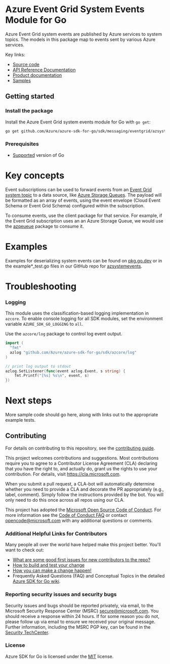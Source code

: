 # Azure Event Grid System Events Module for Go

Azure Event Grid system events are published by Azure services to system topics. The models in this package map to events sent by various Azure services.

Key links:
- [Source code][source]
- [API Reference Documentation][godoc]
- [Product documentation][product_docs]
- [Samples][godoc_examples]

## Getting started

### Install the package

Install the Azure Event Grid system events module for Go with `go get`:

```bash
go get github.com/Azure/azure-sdk-for-go/sdk/messaging/eventgrid/azsystemevents
```

### Prerequisites

- [Supported](https://aka.ms/azsdk/go/supported-versions) version of Go

# Key concepts

Event subscriptions can be used to forward events from an [Event Grid system topic][system_topics] to a data source, like [Azure Storage Queues][event_handler_storage_queues]. The payload will be formatted as an array of events, using the event envelope (Cloud Event Schema or Event Grid Schema) configured within the subscription.

To consume events, use the client package for that service. For example, if the Event Grid subscription uses an an Azure Storage Queue, we would use the [azqeueue](https://pkg.go.dev/github.com/Azure/azure-sdk-for-go/sdk/storage/azqueue) package to consume it.

# Examples

Examples for deserializing system events can be found on [pkg.go.dev][godoc_examples] or in the example*_test.go files in our GitHub repo for [azsystemevents][source].

# Troubleshooting

### Logging

This module uses the classification-based logging implementation in `azcore`. To enable console logging for all SDK modules, set the environment variable `AZURE_SDK_GO_LOGGING` to `all`. 

Use the `azcore/log` package to control log event output.

```go
import (
  "fmt"
  azlog "github.com/Azure/azure-sdk-for-go/sdk/azcore/log"
)

// print log output to stdout
azlog.SetListener(func(event azlog.Event, s string) {
    fmt.Printf("[%s] %s\n", event, s)
})
```

# Next steps

More sample code should go here, along with links out to the appropriate example tests.

## Contributing
For details on contributing to this repository, see the [contributing guide][azure_sdk_for_go_contributing].

This project welcomes contributions and suggestions.  Most contributions require you to agree to a
Contributor License Agreement (CLA) declaring that you have the right to, and actually do, grant us
the rights to use your contribution. For details, visit https://cla.microsoft.com.

When you submit a pull request, a CLA-bot will automatically determine whether you need to provide
a CLA and decorate the PR appropriately (e.g., label, comment). Simply follow the instructions
provided by the bot. You will only need to do this once across all repos using our CLA.

This project has adopted the [Microsoft Open Source Code of Conduct](https://opensource.microsoft.com/codeofconduct/).
For more information see the [Code of Conduct FAQ](https://opensource.microsoft.com/codeofconduct/faq/) or
contact [opencode@microsoft.com](mailto:opencode@microsoft.com) with any additional questions or comments.

### Additional Helpful Links for Contributors  
Many people all over the world have helped make this project better.  You'll want to check out:

* [What are some good first issues for new contributors to the repo?](https://github.com/azure/azure-sdk-for-go/issues?q=is%3Aopen+is%3Aissue+label%3A%22up+for+grabs%22)
* [How to build and test your change][azure_sdk_for_go_contributing_developer_guide]
* [How you can make a change happen!][azure_sdk_for_go_contributing_pull_requests]
* Frequently Asked Questions (FAQ) and Conceptual Topics in the detailed [Azure SDK for Go wiki](https://github.com/azure/azure-sdk-for-go/wiki).

<!-- ### Community-->
### Reporting security issues and security bugs

Security issues and bugs should be reported privately, via email, to the Microsoft Security Response Center (MSRC) <secure@microsoft.com>. You should receive a response within 24 hours. If for some reason you do not, please follow up via email to ensure we received your original message. Further information, including the MSRC PGP key, can be found in the [Security TechCenter](https://www.microsoft.com/msrc/faqs-report-an-issue).

### License

Azure SDK for Go is licensed under the [MIT](https://github.com/Azure/azure-sdk-for-go/blob/main/sdk/template/aztemplate/LICENSE.txt) license.

<!-- LINKS -->
[azure_sdk_for_go_contributing]: https://github.com/Azure/azure-sdk-for-go/blob/main/CONTRIBUTING.md
[azure_sdk_for_go_contributing_developer_guide]: https://github.com/Azure/azure-sdk-for-go/blob/main/CONTRIBUTING.md#developer-guide
[azure_sdk_for_go_contributing_pull_requests]: https://github.com/Azure/azure-sdk-for-go/blob/main/CONTRIBUTING.md#pull-requests
[azure_cli]: https://learn.microsoft.com/cli/azure
[azure_portal]: https://portal.azure.com
[azure_sub]: https://azure.microsoft.com/free/
[event_handler_storage_queues]: https://learn.microsoft.com/azure/event-grid/handler-storage-queues
[event_handlers]: https://learn.microsoft.com/azure/event-grid/overview#event-handlers
[product_docs]: https://learn.microsoft.com/azure/event-grid/overview
[system_topics]: https://learn.microsoft.com/azure/event-grid/system-topics
 [source]: https://aka.ms/azsdk/go/systemevents/src
 [godoc_examples]: https://aka.ms/azsdk/go/systemevents/pkg#pkg-examples
 [godoc]: https://aka.ms/azsdk/go/systemevents/pkg
